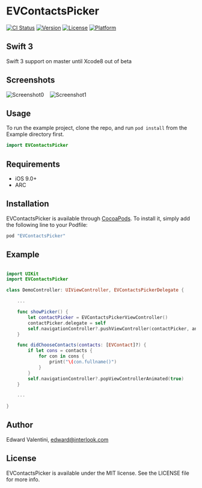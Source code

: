 # EVContactsPicker

[![CI Status](http://img.shields.io/travis/edwardvalentini/EVContactsPicker.svg?style=flat)](https://travis-ci.org/edwardvalentini/EVContactsPicker)
[![Version](https://img.shields.io/cocoapods/v/EVContactsPicker.svg?style=flat)](http://cocoapods.org/pods/EVContactsPicker)
[![License](https://img.shields.io/cocoapods/l/EVContactsPicker.svg?style=flat)](http://cocoapods.org/pods/EVContactsPicker)
[![Platform](https://img.shields.io/cocoapods/p/EVContactsPicker.svg?style=flat)](http://cocoapods.org/pods/EVContactsPicker)


## Swift 3

Swift 3 support on master until Xcode8 out of beta

## Screenshots

![Screenshot0][img0] &nbsp;&nbsp; ![Screenshot1][img1]

## Usage

To run the example project, clone the repo, and run `pod install` from the Example directory first.

```swift
import EVContactsPicker
```

## Requirements

* iOS 9.0+
* ARC


## Installation

EVContactsPicker is available through [CocoaPods](http://cocoapods.org). To install
it, simply add the following line to your Podfile:

```ruby
pod "EVContactsPicker"
```

## Example

```swift

import UIKit
import EVContactsPicker

class DemoController: UIViewController, EVContactsPickerDelegate {

    ...

    func showPicker() {
        let contactPicker = EVContactsPickerViewController()
        contactPicker.delegate = self
        self.navigationController?.pushViewController(contactPicker, animated: true)
    }

    func didChooseContacts(contacts: [EVContact]?) {
        if let cons = contacts {
            for con in cons {
                print("\(con.fullname()")
            }
        }
        self.navigationController?.popViewControllerAnimated(true)
    }

    ...
    
}

```


## Author

Edward Valentini, edward@interlook.com

## License

EVContactsPicker is available under the MIT license. See the LICENSE file for more info.

[img0]:https://raw.githubusercontent.com/edwardvalentini/EVContactsPicker/master/Screenshots/screenshot0.png
[img1]:https://raw.githubusercontent.com/edwardvalentini/EVContactsPicker/master/Screenshots/screenshot1.png
